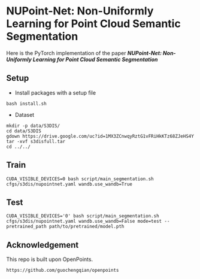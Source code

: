 # NUPoint-Net: Non-Uniformly Learning for Point Cloud Semantic Segmentation
Here is the PyTorch implementation of the paper **_NUPoint-Net: Non-Uniformly Learning for Point Cloud Semantic Segmentation_**

## Setup
- Install packages with a setup file
```
bash install.sh
```
- Dataset
```
mkdir -p data/S3DIS/
cd data/S3DIS
gdown https://drive.google.com/uc?id=1MX3ZCnwqyRztG1vFRiHkKTz68ZJeHS4Y
tar -xvf s3disfull.tar
cd ../../
```

## Train
```
CUDA_VISIBLE_DEVICES=0 bash script/main_segmentation.sh cfgs/s3dis/nupointnet.yaml wandb.use_wandb=True
```
## Test
```
CUDA_VISIBLE_DEVICES='0' bash script/main_segmentation.sh cfgs/s3dis/nupointnet.yaml wandb.use_wandb=False mode=test --pretrained_path path/to/pretrained/model.pth
```


## Acknowledgement
This repo is built upon OpenPoints.
```
https://github.com/guochengqian/openpoints
```
